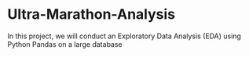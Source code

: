 # Ultra-Marathon-Analysis
In this project, we will conduct an Exploratory Data Analysis (EDA) using Python Pandas on a large database
